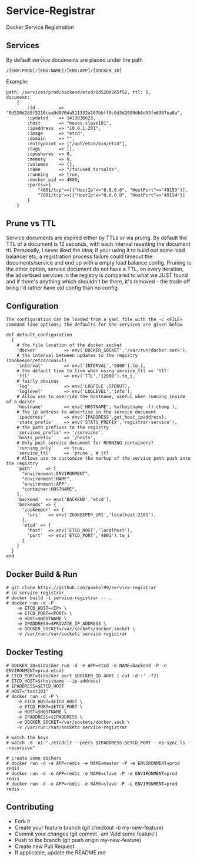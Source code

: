 Service-Registrar
=================

Docker Service Registration


Services
-----------------

By default service documents are placed under the path

    /[ENV:PROD]/[ENV:NAME]/[ENV:APP]/[DOCKER_ID]

Example:

    path: /services/prod/backend/etcd/0d520d265f52, ttl: 0,
    document:
        {
            :id         => "0d520d265f5216cea9d070da511332a167bbff9c0d3d2099db6d93fe6367ea8a",
            :updated    => 1413836623,
            :host       => "mesos-slave101",
            :ipaddress  => "10.0.1.201",
            :image      => "etcd",
            :domain     => "",
            :entrypoint => ["/opt/etcd/bin/etcd"],
            :tags       => [],
            :cpushares  => 0,
            :memory     => 0,
            :volumes    => {},
            :name       => "/focused_torvalds",
            :running    => true,
            :docker_pid => 4888,
            :ports=>{
                "4001/tcp"=>[{"HostIp"=>"0.0.0.0", "HostPort"=>"49153"}],
                "7001/tcp"=>[{"HostIp"=>"0.0.0.0", "HostPort"=>"49154"}]
            }
        }

Prune vs TTL
-----------------

Service documents are expired either by TTLs or via pruing. By default the TTL of a document is 12 seconds, with each interval resetting the document ttl. Personally, I never liked the idea; if your using it to build out some load balancer etc; a registration process failure could timeout the documents/service and end up with a empty load balance config. Pruning is the other option, service document do not have a TTL, on every iteration, the advertised services in the registry is compared to what we JUST found and if there's anything which shouldn't be there, it's removed - the trade off bring I'd rather have old config than no config.

Configuration
-----------------

    The configuration can be loaded from a yaml file with the -c <FILE> command line options; the defaults for the services are given below

    def default_configuration
      {
        # the file location of the docker socket
        'docker'          => env('DOCKER_SOCKET','/var/run/docker.sock'),
        # the interval between updates to the registry (zookeeper/etcd/consul)
        'interval'        => env('INTERVAL','5000').to_i,
        # the default time to live when using service_ttl == 'ttl'
        'ttl'             => env('TTL','12000').to_i,
        # fairly obvious
        'log'             => env('LOGFILE',STDOUT),
        'loglevel'        => env('LOGLEVEL','info'),
        # Allow use to override the hostname, useful when running inside of a docker
        'hostname'        => env('HOSTNAME', %x(hostname -f).chomp ),
        # The ip address to advertise in the service document
        'ipaddress'       => env('IPADDRESS',get_host_ipaddress),
        'stats_prefix'    => env('STATS_PREFIX','registrar-service'),
        # the path prefixes to the registry
        'services_prefix' => '/services',
        'hosts_prefix'    => '/hosts',
        # Only push service document for RUNNING containers?
        'running_only'    => true,
        'service_ttl'     => 'prune', # ttl
        # Allows use to customize the markup of the service path push into the registry
        'path'     => [
          "environment:ENVIRONMENT",
          "environment:NAME",
          "environment:APP",
          "container:HOSTNAME",
        ],
        'backend'  => env('BACKEND','etcd'),
        'backends' => {
          'zookeeper' => {
            'uri'   => env('ZOOKEEPER_URI','localhost:2181'),
          },
          'etcd' => {
            'host'  => env('ETCD_HOST','localhost'),
            'port'  => env('ETCD_PORT','4001').to_i
          }
        }
      }
    end

Docker Build & Run
------------------

    # git clone https://github.com/gambol99/service-registrar
    # cd service-registrar
    # docker build -t service-registrar -- .
    # docker run -d -P
        -e ETCD_HOST=<IP> \
        -e ETCD_PORT=<PORT> \
        -e HOST=$HOSTNAME \
        -e IPADDRESS=$PRIVATE_IP_ADDRESS \
        -e DOCKER_SOCKET=/var/sockets/docker.socket \
        -v /var/run:/var/sockets service-registrar

Docker Testing
------------------

	# DOCKER_ID=$(docker run -d -e APP=etcd -e NAME=backend -P -e ENVIRONMENT=prod etcd)
	# ETCD_PORT=$(docker port $DOCKER_ID 4001 | cut -d':' -f2)
	# ETCD_HOST=$(hostname --ip-address)
	# IPADDRESS=$ETCD_HOST
	# HOST="test101"
	# docker run -d -P \
        -e ETCD_HOST=$ETCD_HOST \
        -e ETCD_PORT=$ETCD_PORT \
        -e HOST=$HOSTNAME \
        -e IPADDRESS=$IPADDRESS \
        -e DOCKER_SOCKET=/var/sockets/docker.sock \
        -v /var/run:/var/sockets service-registrar

	# watch the keys
	# watch -d -n1 "./etcdclt --peers $IPADDRESS:$ETCD_PORT --no-sync ls --recursive"

	# create some dockers
	# docker run -d -e APP=redis -e NAME=master -P -e ENVIRONMENT=prod redis
	# docker run -d -e APP=redis -e NAME=slave -P -e ENVIRONMENT=prod redis
	# docker run -d -e APP=redis -e NAME=slave -P -e ENVIRONMENT=prod redis


Contributing
------------

 - Fork it
 - Create your feature branch (git checkout -b my-new-feature)
 - Commit your changes (git commit -am 'Add some feature')
 - Push to the branch (git push origin my-new-feature)
 - Create new Pull Request
 - If applicable, update the README.md
